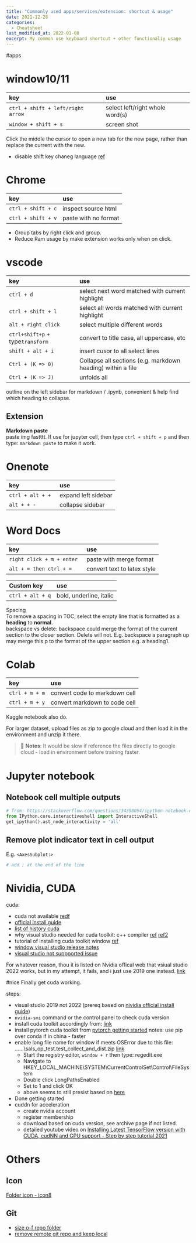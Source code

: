 ```yaml
---
title: "Commonly used apps/services/extension: shortcut & usage"
date: 2021-12-28
categories:
  - Cheatsheet
last_modified_at: 2022-01-08
excerpt: My common use keyboard shortcut + other functionaliy usage
---
```


\#apps

# window10/11

| key |  use                       |  
|:-------| :--------------------------| 
|``ctrl + shift + left/right arrow`` | select left/right whole word(s)|
|``window + shift + s`` | screen shot|


Click the middle the cursor to open a new tab for the new page, rather than replace the current with the new.
- disable shift key chaneg language [ref](https://answers.microsoft.com/en-us/windows/forum/all/how-to-disable-shift-key-that-toggles-between/a76cb0aa-329f-4c7d-b12c-96aee6f65065)
  
# Chrome

| key |  use                       |  
|:-------| :--------------------------| 
|``ctrl + shift + c`` | inspect source html|
|``ctrl + shift + v`` | paste with no format|

- Group tabs by right click and group.
- Reduce Ram usage by make extension works only when on click.


# vscode

| key |  use                       |  
|:-------| :--------------------------| 
|``ctrl + d`` | select next word matched with current highlight|
|``ctrl + shift + l`` | select all words matched with current highlight|
|``alt + right click`` | select multiple different words|
|``ctrl+shift+p`` + type``transform``| convert to title case, all uppercase, etc|
|``shift + alt + i``| insert cusor to all select lines|
|``Ctrl + (K => 0)``| Collapse all sections (e.g. markdown heading) within a file|
|``Ctrl + (K => J)``|unfolds all|

outline on the left sidebar for markdown / .ipynb, convenient & help find which heading to collapse.

## Extension

**Markdown paste**  
paste img fastttt. If use for jupyter cell, then type ``ctrl + shift + p`` and then type: ``markdown paste`` to make it work.

# Onenote

| key |  use                       |  
|:-------| :--------------------------| 
|``ctrl + alt + + `` | expand left sidebar|
|``alt + + -`` | collapse sidebar|

# Word Docs

| key |  use                       |  
|:-------| :--------------------------| 
|``right click + m + enter `` | paste with merge format|
| ``alt + = then ctrl + =``| convert text to latex style|

| Custom key | use|  
|:-------| :--| 
|``ctrl + alt + q``| bold, underline, italic|

Spacing  
To remove a spacing in TOC, select the empty line that is formatted as a **heading** to **normal**.  
backspace vs delete: backspace could merge the format of the current section to the closer section. Delete will not. E.g. backspace a paragraph up may merge this p to the format of the upper section e.g. a heading1.


# Colab

| key |  use                       |  
|:-------| :--------------------------| 
|``ctrl + m + m`` | convert code to markdown cell|
|``ctrl + m + y`` | convert markdown to code cell|

Kaggle notebook also do.

For larger dataset, upload files as zip to google cloud and then load it in the environment and unzip it there.
> :gem: **Notes**: It would be slow if reference the files directly to google cloud - load in environment before training faster.

# Jupyter notebook

## Notebook cell multiple outputs
```py
# from: https://stackoverflow.com/questions/34398054/ipython-notebook-cell-multiple-outputs, the comment of the second solution, that comment works perfectly on vscode .ipynb, the original one
from IPython.core.interactiveshell import InteractiveShell
get_ipython().ast_node_interactivity = 'all'
```
## Remove plot indicator text in cell output
E.g. ``<AxesSubplot:>``
```py
# add ; at the end of the line  
```

# Nividia, CUDA

cuda:
- cuda not available [redf](https://stackoverflow.com/questions/60987997/why-torch-cuda-is-available-returns-false-even-after-installing-pytorch-with)
- [official install guide](https://docs.nvidia.com/cuda/cuda-installation-guide-microsoft-windows/index.html#abstract)
- [list of history cuda](https://developer.nvidia.com/cuda-toolkit-archive)
- why visual studio needed for cuda toolkit: c++ compiler [ref](https://www.quora.com/What-parts-of-Visual-Studio-are-required-for-the-CUDA-toolkit) [ref2](https://forums.developer.nvidia.com/t/visual-studio-2019-minimal-components-needed-for-cuda-10-installation/81899)
- tutorial of installing cuda toolkit window [ref](https://www.youtube.com/watch?v=hHWkvEcDBO0&ab_channel=AladdinPersson)
- [window visual studio release notes](https://docs.microsoft.com/en-us/visualstudio/releases/2022/release-notes)
- [visual studio not suppported issue](https://forums.developer.nvidia.com/t/no-supported-version-of-visual-studio-was-found-some-components-of-cuda-toolkit-will-not-work-properly-please-install-visual-studio-first-to-get-the-full-functionality/52940)

For whatever reason, thou it is listed on Nvidia offical web that vsiual studio 2022 works, but in my attempt, it fails, and i just use 2019 one instead. [link](https://docs.microsoft.com/en-us/visualstudio/releases/2019/release-notes)

\#nice Finally get cuda working.

steps:
- visual studio 2019 not 2022 (prereq based on [nividia official install guide](https://docs.nvidia.com/cuda/cuda-installation-guide-microsoft-windows/index.html#abstract))
- ``nvidia-smi`` command or the control panel to check cuda version
- install cuda toolkit accordingly from: [link](https://developer.nvidia.com/cuda-toolkit-archive)
- install pytorch cuda toolkit from [pytorch getting started](https://pytorch.org/get-started/locally/) notes: use pip over conda if in china - faster
- enable long file name for window if meets OSError due to this file: ......\sals_op_test.test_collect_and_dist.zip [link](https://www.itprotoday.com/windows-10/enable-long-file-name-support-windows-10)
  - Start the registry editor, ``window + r`` then type: regedit.exe
  - Navigate to HKEY_LOCAL_MACHINE\SYSTEM\CurrentControlSet\Control\FileSystem
  - Double click LongPathsEnabled
  - Set to 1 and click OK
  - above seems to still presist based on [here](https://github.com/pytorch/pytorch/issues/23823)
- Done getting started
- cuddn for acceleration
  - create nvidia account
  - register membership
  - download based on cuda version, see archive page if not listed.
  - detailed youtube video on [Installing Latest TensorFlow version with CUDA, cudNN and GPU support - Step by step tutorial 2021](https://www.youtube.com/watch?v=hHWkvEcDBO0)

# Others

## Icon

[Folder icon - icon8](https://icon-icons.com/)

## Git

- [size o-f repo folder](https://stackoverflow.com/questions/8185276/find-size-of-git-repository)
- [remove remote git repo and keep local](https://stackoverflow.com/questions/6313126/how-to-remove-a-directory-from-git-repository)